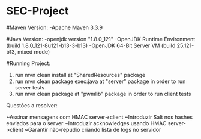 # SEC-Project

#Maven Version: 
    -Apache Maven 3.3.9

#Java Version:
    -openjdk version "1.8.0_121"
    -OpenJDK Runtime Environment (build 1.8.0_121-8u121-b13-3-b13)
    -OpenJDK 64-Bit Server VM (build 25.121-b13, mixed mode)
    
#Running Project:
  1) run mvn clean install at "SharedResources" package
  2) run mvn clean package exec:java at "server" package in order to run server tests
  3) run mvn clean package at "pwmlib" package in order to run client tests


Questões a resolver:

 ~Assinar mensagens com HMAC server->client
 ~Introduzir Salt nos hashes enviados para o server
 ~Introduzir acknowledges usando HMAC server->client
 ~Garantir não-repudio criando lista de logs no servidor
